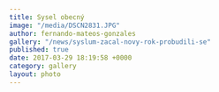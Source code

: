 ```yaml
---
title: Sysel obecný
image: "/media/DSCN2831.JPG"
author: fernando-mateos-gonzales
gallery: "/news/syslum-zacal-novy-rok-probudili-se"
published: true
date: 2017-03-29 18:19:58 +0000
category: gallery
layout: photo
---
```

